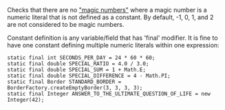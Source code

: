 Checks that there are no ["magic
numbers"](https://en.wikipedia.org/wiki/Magic_number_%28programming%29)
where a magic number is a numeric literal that is not defined as a
constant. By default, -1, 0, 1, and 2 are not considered to be magic
numbers.

Constant definition is any variable/field that has 'final' modifier. It
is fine to have one constant defining multiple numeric literals within
one expression:

    static final int SECONDS_PER_DAY = 24 * 60 * 60;
    static final double SPECIAL_RATIO = 4.0 / 3.0;
    static final double SPECIAL_SUM = 1 + Math.E;
    static final double SPECIAL_DIFFERENCE = 4 - Math.PI;
    static final Border STANDARD_BORDER = BorderFactory.createEmptyBorder(3, 3, 3, 3);
    static final Integer ANSWER_TO_THE_ULTIMATE_QUESTION_OF_LIFE = new Integer(42);
